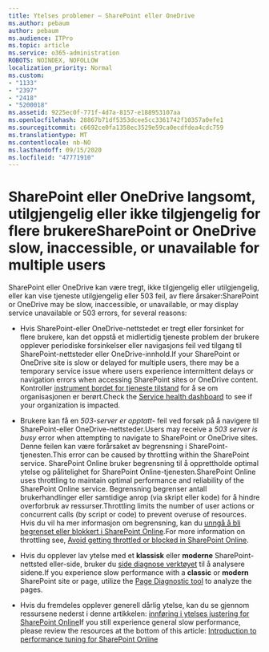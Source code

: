```yaml
---
title: Ytelses problemer – SharePoint eller OneDrive
ms.author: pebaum
author: pebaum
ms.audience: ITPro
ms.topic: article
ms.service: o365-administration
ROBOTS: NOINDEX, NOFOLLOW
localization_priority: Normal
ms.custom:
- "1133"
- "2397"
- "2418"
- "5200018"
ms.assetid: 9225ec0f-771f-4d7a-8157-e188953107aa
ms.openlocfilehash: 28867b71df5353dcee5cc3361742f10357a0efe1
ms.sourcegitcommit: c6692ce0fa1358ec3529e59ca0ecdfdea4cdc759
ms.translationtype: MT
ms.contentlocale: nb-NO
ms.lasthandoff: 09/15/2020
ms.locfileid: "47771910"
---
```

# <a name="sharepoint-or-onedrive-slow-inaccessible-or-unavailable-for-multiple-users"></a><span data-ttu-id="5a56c-102">SharePoint eller OneDrive langsomt, utilgjengelig eller ikke tilgjengelig for flere brukere</span><span class="sxs-lookup"><span data-stu-id="5a56c-102">SharePoint or OneDrive slow, inaccessible, or unavailable for multiple users</span></span>

<span data-ttu-id="5a56c-103">SharePoint eller OneDrive kan være tregt, ikke tilgjengelig eller utilgjengelig, eller kan vise tjeneste utilgjengelig eller 503 feil, av flere årsaker:</span><span class="sxs-lookup"><span data-stu-id="5a56c-103">SharePoint or OneDrive may be slow, inaccessible, or unavailable, or may display service unavailable or 503 errors, for several reasons:</span></span>
  
- <span data-ttu-id="5a56c-104">Hvis SharePoint-eller OneDrive-nettstedet er tregt eller forsinket for flere brukere, kan det oppstå et midlertidig tjeneste problem der brukere opplever periodiske forsinkelser eller navigasjons feil ved tilgang til SharePoint-nettsteder eller OneDrive-innhold.</span><span class="sxs-lookup"><span data-stu-id="5a56c-104">If your SharePoint or OneDrive site is slow or delayed for multiple users, there may be a temporary service issue where users experience intermittent delays or navigation errors when accessing SharePoint sites or OneDrive content.</span></span> <span data-ttu-id="5a56c-105">Kontroller [instrument bordet for tjeneste tilstand](https://admin.microsoft.com/AdminPortal/Home#/servicehealth) for å se om organisasjonen er berørt.</span><span class="sxs-lookup"><span data-stu-id="5a56c-105">Check the [Service health dashboard](https://admin.microsoft.com/AdminPortal/Home#/servicehealth) to see if your organization is impacted.</span></span>
  
- <span data-ttu-id="5a56c-106">Brukere kan få en *503-server er opptatt-* feil ved forsøk på å navigere til SharePoint-eller OneDrive-nettsteder.</span><span class="sxs-lookup"><span data-stu-id="5a56c-106">Users may receive a *503 server is busy* error when attempting to navigate to SharePoint or OneDrive sites.</span></span> <span data-ttu-id="5a56c-107">Denne feilen kan være forårsaket av begrensning i SharePoint-tjenesten.</span><span class="sxs-lookup"><span data-stu-id="5a56c-107">This error can be caused by throttling within the SharePoint service.</span></span> <span data-ttu-id="5a56c-108">SharePoint Online bruker begrensning til å opprettholde optimal ytelse og pålitelighet for SharePoint Online-tjenesten.</span><span class="sxs-lookup"><span data-stu-id="5a56c-108">SharePoint Online uses throttling to maintain optimal performance and reliability of the SharePoint Online service.</span></span> <span data-ttu-id="5a56c-109">Begrensning begrenser antall brukerhandlinger eller samtidige anrop (via skript eller kode) for å hindre overforbruk av ressurser.</span><span class="sxs-lookup"><span data-stu-id="5a56c-109">Throttling limits the number of user actions or concurrent calls (by script or code) to prevent overuse of resources.</span></span> <span data-ttu-id="5a56c-110">Hvis du vil ha mer informasjon om begrensning, kan du [unngå å bli begrenset eller blokkert i SharePoint Online](https://docs.microsoft.com/sharepoint/dev/general-development/how-to-avoid-getting-throttled-or-blocked-in-sharepoint-online).</span><span class="sxs-lookup"><span data-stu-id="5a56c-110">For more information on throttling see, [Avoid getting throttled or blocked in SharePoint Online](https://docs.microsoft.com/sharepoint/dev/general-development/how-to-avoid-getting-throttled-or-blocked-in-sharepoint-online).</span></span>

- <span data-ttu-id="5a56c-111">Hvis du opplever lav ytelse med et **klassisk** eller **moderne** SharePoint-nettsted eller-side, bruker du [side diagnose verktøyet](https://aka.ms/perftool) til å analysere sidene.</span><span class="sxs-lookup"><span data-stu-id="5a56c-111">If you experience slow performance with a **classic** or **modern** SharePoint site or page, utilize the [Page Diagnostic tool](https://aka.ms/perftool) to analyze the pages.</span></span>
  
- <span data-ttu-id="5a56c-112">Hvis du fremdeles opplever generell dårlig ytelse, kan du se gjennom ressursene nederst i denne artikkelen: [innføring i ytelses justering for SharePoint Online](https://go.microsoft.com/fwlink/?linkid=2024334)</span><span class="sxs-lookup"><span data-stu-id="5a56c-112">If you still experience general slow performance, please review the resources at the bottom of this article: [Introduction to performance tuning for SharePoint Online](https://go.microsoft.com/fwlink/?linkid=2024334)</span></span>
  